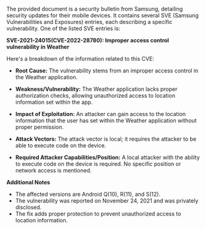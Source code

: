 The provided document is a security bulletin from Samsung, detailing security updates for their mobile devices. It contains several SVE (Samsung Vulnerabilities and Exposures) entries, each describing a specific vulnerability. One of the listed SVE entries is:

**SVE-2021-24015(CVE-2022-28780): Improper access control vulnerability in Weather**

Here's a breakdown of the information related to this CVE:

*   **Root Cause:** The vulnerability stems from an improper access control in the Weather application.

*   **Weakness/Vulnerability:**  The Weather application lacks proper authorization checks, allowing unauthorized access to location information set within the app.

*   **Impact of Exploitation:** An attacker can gain access to the location information that the user has set within the Weather application without proper permission.

*   **Attack Vectors:** The attack vector is local; it requires the attacker to be able to execute code on the device.

*   **Required Attacker Capabilities/Position:**  A local attacker with the ability to execute code on the device is required. No specific position or network access is mentioned.

**Additional Notes**
- The affected versions are Android Q(10), R(11), and S(12).
- The vulnerability was reported on November 24, 2021 and was privately disclosed.
- The fix adds proper protection to prevent unauthorized access to location information.